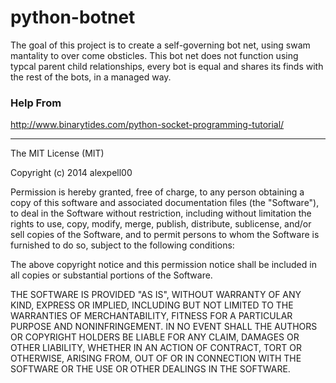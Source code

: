 python-botnet
=============

The goal of this project is to create a self-governing bot net, using swam mantality to over come obsticles. This bot net does not function using typcal parent child relationships, every bot is equal and shares its finds with the rest of the bots, in a managed way.

### Help From

http://www.binarytides.com/python-socket-programming-tutorial/

---

The MIT License (MIT)

Copyright (c) 2014 alexpell00

Permission is hereby granted, free of charge, to any person obtaining a copy
of this software and associated documentation files (the "Software"), to deal
in the Software without restriction, including without limitation the rights
to use, copy, modify, merge, publish, distribute, sublicense, and/or sell
copies of the Software, and to permit persons to whom the Software is
furnished to do so, subject to the following conditions:

The above copyright notice and this permission notice shall be included in all
copies or substantial portions of the Software.

THE SOFTWARE IS PROVIDED "AS IS", WITHOUT WARRANTY OF ANY KIND, EXPRESS OR
IMPLIED, INCLUDING BUT NOT LIMITED TO THE WARRANTIES OF MERCHANTABILITY,
FITNESS FOR A PARTICULAR PURPOSE AND NONINFRINGEMENT. IN NO EVENT SHALL THE
AUTHORS OR COPYRIGHT HOLDERS BE LIABLE FOR ANY CLAIM, DAMAGES OR OTHER
LIABILITY, WHETHER IN AN ACTION OF CONTRACT, TORT OR OTHERWISE, ARISING FROM,
OUT OF OR IN CONNECTION WITH THE SOFTWARE OR THE USE OR OTHER DEALINGS IN THE
SOFTWARE.
